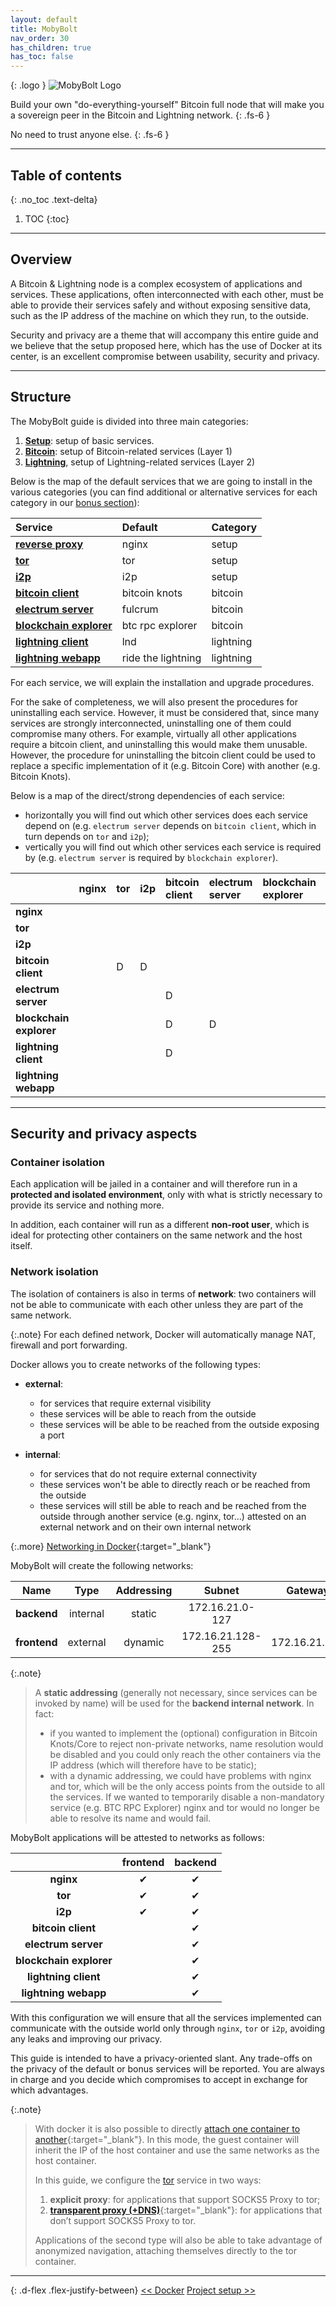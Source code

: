 ```yaml
---
layout: default
title: MobyBolt
nav_order: 30
has_children: true
has_toc: false
---
```


{: .logo }
![MobyBolt Logo](../../images/mobybolt-logo.png)

Build your own "do-everything-yourself" Bitcoin full node that will make you a sovereign peer in the Bitcoin and Lightning network.
{: .fs-6 }

No need to trust anyone else.
{: .fs-6 }

---

## Table of contents
{: .no_toc .text-delta}

1. TOC
{:toc}

---

## Overview

A Bitcoin & Lightning node is a complex ecosystem of applications and services. These applications, often interconnected with each other, must be able to provide their services safely and without exposing sensitive data, such as the IP address of the machine on which they run, to the outside. 

Security and privacy are a theme that will accompany this entire guide and we believe that the setup proposed here, which has the use of Docker at its center, is an excellent compromise between usability, security and privacy.

---

## Structure

The MobyBolt guide is divided into three main categories:

1. **[Setup](setup)**: setup of basic services.
2. **[Bitcoin](bitcoin)**: setup of Bitcoin-related services (Layer 1)
3. **[Lightning](lightning)**, setup of Lightning-related services (Layer 2)

Below is the map of the default services that we are going to install in the various categories (you can find additional or alternative services for each category in our [bonus section](../bonus)):

|**Service**|**Default**|**Category**|
|:---|:---|:---|
|**[reverse proxy](setup/reverse-proxy)**|nginx|setup|
|**[tor](setup/tor-project)**|tor|setup|
|**[i2p](setup/i2p-project)**|i2p|setup|
|**[bitcoin client](bitcoin/bitcoin-knots)**|bitcoin knots|bitcoin|
|**[electrum server](bitcoin/fulcrum)**|fulcrum|bitcoin|
|**[blockchain explorer](bitcoin/btcrpcexplorer)**|btc rpc explorer|bitcoin|
|**[lightning client](lightning/lnd)**|lnd|lightning|
|**[lightning webapp](lightning/thunderhub)**|ride the lightning|lightning|

For each service, we will explain the installation and upgrade procedures.

For the sake of completeness, we will also present the procedures for uninstalling each service. However, it must be considered that, since many services are strongly interconnected, uninstalling one of them could compromise many others.
For example, virtually all other applications require a bitcoin client, and uninstalling this would make them unusable.
However, the procedure for uninstalling the bitcoin client could be used to replace a specific implementation of it (e.g. Bitcoin Core) with another (e.g. Bitcoin Knots).

Below is a map of the direct/strong dependencies of each service:
- horizontally you will find out which other services does each service depend on (e.g. `electrum server` depends on `bitcoin client`, which in turn depends on `tor` and `i2p`);
- vertically you will find out which other services each service is required by (e.g. `electrum server` is required by `blockchain explorer`).

||**nginx**|**tor**|**i2p**|**bitcoin client**|**electrum server**|**blockchain explorer**|**lightning client**|**lightning webapp**|
|:---|:---|:---|:---|:---|:---|:---|:---|:---|
|**nginx**|||||||||
|**tor**|||||||||
|**i2p**|||||||||
|**bitcoin client**||D|D||||||
|**electrum server**||||D|||||
|**blockchain explorer**||||D|D||||
|**lightning client**||||D|||||
|**lightning webapp**|||||||D||

---

## Security and privacy aspects
### Container isolation

Each application will be jailed in a container and will therefore run in a **protected and isolated environment**, only with what is strictly necessary to provide its service and nothing more.

In addition, each container will run as a different **non-root user**, which is ideal for protecting other containers on the same network and the host itself.

### Network isolation

The isolation of containers is also in terms of **network**: two containers will not be able to communicate with each other unless they are part of the same network.

{:.note}
For each defined network, Docker will automatically manage NAT, firewall and port forwarding.

Docker allows you to create networks of the following types:

- **external**: 
  - for services that require external visibility
  - these services will be able to reach from the outside
  - these services will be able to be reached from the outside exposing a port

- **internal**:
  - for services that do not require external connectivity
  - these services won't be able to directly reach or be reached from the outside
  - these services will still be able to reach and be reached from the outside through another service (e.g. nginx, tor...) attested on an external network and on their own internal network

{:.more}
[Networking in Docker](https://docs.docker.com/engine/network/){:target="_blank"}

MobyBolt will create the following networks:

**Name**|**Type**|**Addressing**|**Subnet**|**Gateway**|
:---:|:---:|:---:|:---:|:---:
**backend**|internal|static|172.16.21.0-127||
**frontend**|external|dynamic|172.16.21.128-255|172.16.21.129|

{:.note}
>A **static addressing** (generally not necessary, since services can be invoked by name) will be used for the **backend internal network**. In fact:
>- if you wanted to implement the (optional) configuration in Bitcoin Knots/Core to reject non-private networks, name resolution would be disabled and you could only reach the other containers via the IP address (which will therefore have to be static);
>- with a dynamic addressing, we could have problems with nginx and tor, which will be the only access points from the outside to all the services. If we wanted to temporarily disable a non-mandatory service (e.g. BTC RPC Explorer) nginx and tor would no longer be able to resolve its name and would fail.

MobyBolt applications will be attested to networks as follows:

||**frontend**|**backend**|
:---:|:---:|:---:
| **nginx**|&#10004;|&#10004;|
| **tor**|&#10004;|&#10004;|
| **i2p**|&#10004;|&#10004;|
|**bitcoin client**||&#10004;|
|**electrum server**||&#10004;|
|**blockchain explorer**||&#10004;|
|**lightning client**||&#10004;|
|**lightning webapp**||&#10004;|

With this configuration we will ensure that all the services implemented can communicate with the outside world only through `nginx`, `tor` or `i2p`, avoiding any leaks and improving our privacy.

This guide is intended to have a privacy-oriented slant. Any trade-offs on the privacy of the default or bonus services will be reported. You are always in charge and you decide which compromises to accept in exchange for which advantages.

{:.note}
>With docker it is also possible to directly [attach one container to another](https://docs.docker.com/engine/network/#container-networks){:target="_blank"}. In this mode, the guest container will inherit the IP of the host container and use the same networks as the host container.
>
>In this guide, we configure the [tor](setup/tor-project#prepare-the-routing) service in two ways:
>1. **explicit proxy**: for applications that support SOCKS5 Proxy to tor;
>2. [**transparent proxy (+DNS)**](https://wiki.archlinux.org/title/Tor#Transparent_Torification){:target="_blank"}: for applications that don’t support SOCKS5 Proxy to tor.
>
>Applications of the second type will also be able to take advantage of anonymized navigation, attaching themselves directly to the tor container.

---

{: .d-flex .flex-justify-between}
[<< Docker](../system/docker)
[Project setup >>](./setup/project-setup)
